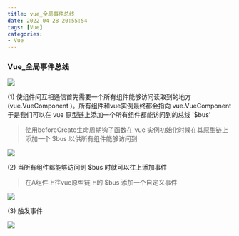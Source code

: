 ```yaml
---
title: vue_全局事件总线
date: 2022-04-28 20:55:54
tags: [Vue]
categories: 
- Vue
---
```


### Vue_全局事件总线

![](http://img.zesion.top/picture/202204282218863.png)

(1) 使组件间互相通信首先需要一个所有组件能够访问读取到的地方 (vue.VueComponent )。所有组件和vue实例最终都会指向 vue.VueComponent 于是我们可以在 vue 原型链上添加一个所有组件都能访问到的总线 '$bus'

> 使用beforeCreate生命周期钩子函数在 vue 实例初始化时候在其原型链上添加一个 $bus 以供所有组件能够访问到

![](http://img.zesion.top/picture/202204282203957.png)

(2) 当所有组件都能够访问到 $bus 时就可以往上添加事件

> 在A组件上往vue原型链上的 $bus 添加一个自定义事件

![](http://img.zesion.top/picture/202204282216604.png)

(3) 触发事件

![](http://img.zesion.top/picture/202204282218460.png)